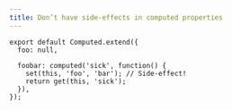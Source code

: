 ```yaml
---
title: Don’t have side-effects in computed properties
---
```


    export default Computed.extend({
      foo: null,

      foobar: computed('sick', function() {
        set(this, 'foo', 'bar'); // Side-effect!
        return get(this, 'sick');
      }),
    });
